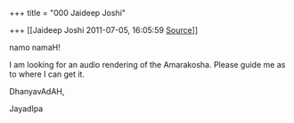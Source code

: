 +++
title = "000 Jaideep Joshi"

+++
[[Jaideep Joshi	2011-07-05, 16:05:59 [Source](https://groups.google.com/g/samskrita/c/vHk63T7STPo)]]



namo namaH!



I am looking for an audio rendering of the Amarakosha. Please guide me as to where I can get it.



DhanyavAdAH,

JayadIpa

  


